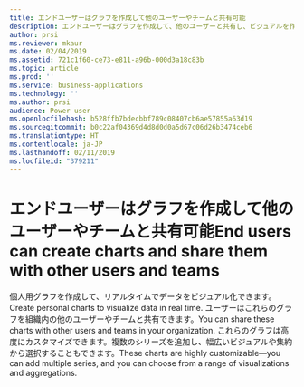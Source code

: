 ```yaml
---
title: エンドユーザーはグラフを作成して他のユーザーやチームと共有可能
description: エンドユーザーはグラフを作成して、他のユーザーと共有し、ビジュアルを作成することができます
author: prsi
ms.reviewer: mkaur
ms.date: 02/04/2019
ms.assetid: 721c1f60-ce73-e811-a96b-000d3a18c83b
ms.topic: article
ms.prod: ''
ms.service: business-applications
ms.technology: ''
ms.author: prsi
audience: Power user
ms.openlocfilehash: b528ffb7bdecbbf789c08407cb6ae57855a63d19
ms.sourcegitcommit: b0c22af04369d4d8d0d0a5d67c06d26b3474ceb6
ms.translationtype: HT
ms.contentlocale: ja-JP
ms.lasthandoff: 02/11/2019
ms.locfileid: "379211"
---
```

# <a name="end-users-can-create-charts-and-share-them-with-other-users-and-teams"></a><span data-ttu-id="24b2d-103">エンドユーザーはグラフを作成して他のユーザーやチームと共有可能</span><span class="sxs-lookup"><span data-stu-id="24b2d-103">End users can create charts and share them with other users and teams</span></span>




<span data-ttu-id="24b2d-104">個人用グラフを作成して、リアルタイムでデータをビジュアル化できます。</span><span class="sxs-lookup"><span data-stu-id="24b2d-104">Create personal charts to visualize data in real time.</span></span> <span data-ttu-id="24b2d-105">ユーザーはこれらのグラフを組織内の他のユーザーやチームと共有できます。</span><span class="sxs-lookup"><span data-stu-id="24b2d-105">You can share these charts with other users and teams in your organization.</span></span> <span data-ttu-id="24b2d-106">これらのグラフは高度にカスタマイズできます。複数のシリーズを追加し、幅広いビジュアルや集約から選択することもできます。</span><span class="sxs-lookup"><span data-stu-id="24b2d-106">These charts are highly customizable—you can add multiple series, and you can choose from a range of visualizations and aggregations.</span></span>